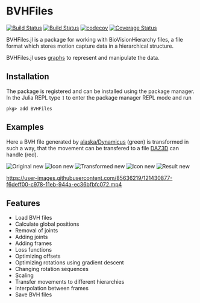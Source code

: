 # BVHFiles

[![Build Status](https://travis-ci.com/CarlBittendorf/BVHFiles.jl.svg?branch=master)](https://travis-ci.com/CarlBittendorf/BVHFiles.jl)
[![Build Status](https://ci.appveyor.com/api/projects/status/github/CarlBittendorf/BVH.jl?svg=true)](https://ci.appveyor.com/project/CarlBittendorf/BVH-jl)
[![codecov](https://codecov.io/gh/CarlBittendorf/BVHFiles.jl/branch/master/graph/badge.svg?token=Q64CqWjG0S)](https://codecov.io/gh/CarlBittendorf/BVHFiles.jl)
[![Coverage Status](https://coveralls.io/repos/github/CarlBittendorf/BVHFiles.jl/badge.svg?branch=master)](https://coveralls.io/github/CarlBittendorf/BVHFiles.jl?branch=master)

BVHFiles.jl is a package for working with BioVisionHierarchy files, a file format which stores motion capture data in a hierarchical structure. 

BVHFiles.jl uses [graphs](https://github.com/JuliaGraphs/LightGraphs.jl) to represent and manipulate the data.

## Installation

The package is registered and can be installed using the package manager.
In the Julia REPL type `]` to enter the package manager REPL mode and run

```
pkg> add BVHFiles
```

## Examples

Here a BVH file generated by [alaska/Dynamicus](https://www.ifm-chemnitz.de/produkte/mensch-technik-interaktion/alaskadynamicus/) (green) is transformed in such a way, that the 
movement can be transfered to a file [DAZ3D](https://www.daz3d.com/) can handle (red).

![Original new](https://user-images.githubusercontent.com/85636219/121555428-4b36bd00-ca13-11eb-9ef7-8341cf912ba0.png)
![Icon new](https://user-images.githubusercontent.com/85636219/121555373-3eb26480-ca13-11eb-89e2-074c1e0da9ae.png)
![Transformed new](https://user-images.githubusercontent.com/85636219/121555473-5558bb80-ca13-11eb-9ad7-f23339926045.png)
![Icon new](https://user-images.githubusercontent.com/85636219/121555373-3eb26480-ca13-11eb-89e2-074c1e0da9ae.png)
![Result new](https://user-images.githubusercontent.com/85636219/121555540-630e4100-ca13-11eb-83a6-a258653f5b4b.png)



https://user-images.githubusercontent.com/85636219/121430877-f6deff00-c978-11eb-944a-ec36bfbfc072.mp4


## Features

- Load BVH files
- Calculate global positions
- Removal of joints 
- Adding joints
- Adding frames
- Loss functions
- Optimizing offsets
- Optimizing rotations using gradient descent
- Changing rotation sequences
- Scaling
- Transfer movements to different hierarchies
- Interpolation between frames
- Save BVH files
